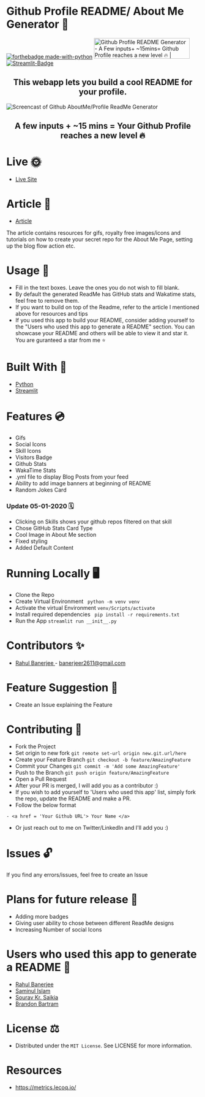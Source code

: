 # Github Profile README/ About Me Generator 💯
[![forthebadge made-with-python](http://ForTheBadge.com/images/badges/made-with-python.svg)](https://www.python.org/)
<a href="https://www.producthunt.com/posts/github-profile-readme-generator-2?utm_source=badge-featured&utm_medium=badge&utm_souce=badge-github-profile-readme-generator-2" target="_blank"><img src="https://api.producthunt.com/widgets/embed-image/v1/featured.svg?post_id=294427&theme=light" alt="Github Profile README Generator - A Few inputs+ ~15mins= Github Profile reaches a new level 🔥 | Product Hunt" style="width: 250px; height: 54px;" width="250" height="54" /></a>
[![Streamlit-Badge](https://static.streamlit.io/badges/streamlit_badge_black_white.svg)](https://share.streamlit.io/rahulbanerjee26/githubaboutmegenerator/main/__init__.py)

<h2 align='center'> This webapp lets you build a cool README for your profile. </h2>

<img src='https://github.com/rahulbanerjee26/githubProfileReadmeGenerator/blob/main/screencast_ghub_profile_gen_v1.gif' alt='Screencast of Github AboutMe/Profile ReadMe Generator'/>

<h2 align ='center'> A few inputs + ~15 mins = Your Github Profile reaches a new level 🔥 </h2>

# Live 🌞
- <a href= 'https://share.streamlit.io/rahulbanerjee26/githubaboutmegenerator/main/__init__.py'> Live Site </a>
  

# Article 📝

- <a href= 'https://www.realpythonproject.com/a-free-tool-to-take-your-github-profile-to-the-next-level/'> Article </a>

The article contains resources for gifs, royalty free images/icons and tutorials on how to create your secret repo for the About Me Page, setting up the blog flow action etc.

# Usage 🔧
- Fill in the text boxes. Leave the ones you do not wish to fill blank.
- By default the generated ReadMe has GitHub stats and Wakatime stats, feel free to remove them.
- If you want to build on top of the Readme, </a> refer to the article I mentioned above </a> for resources and tips
- If you used this app to build your README, consider adding yourself to the "Users who used this app to generate a README" section. You can showcase your README and others will be able to view it and star it. You are guranteed a star from me ⭐

# Built With 🧰
- <a href= 'https://github.com/python'> Python </a>
- <a href= 'https://github.com/streamlit'> Streamlit </a>

# Features 💿
<ul><li>Gifs</li><li>Social Icons</li><li>Skill Icons</li><li>Visitors Badge</li><li>Github Stats</li><li>WakaTime Stats</li><li>.yml file to display Blog Posts from your feed</li><li>Ability to add image banners at beginning of README</li>
<li>Random Jokes Card</li></ul>

### Update 05-01-2020 🗓
- Clicking on Skills shows your github repos filtered on that skill
- Chose GitHub Stats Card Type
- Cool Image in About Me section
- Fixed styling 
- Added Default Content
<!-- /wp:list -->

# Running Locally 🖥️
- Clone the Repo
- Create Virtual Environment
``` python -m venv venv``` 
- Activate the virtual Environment
 ``` venv/Scripts/activate ```
- Install required dependencies
``` pip install -r requirements.txt```
- Run the App 
```streamlit run __init__.py```

# Contributors ✨
- <a href= 'https://github.com/rahulbanerjee26'> Rahul Banerjee </a> - banerjeer2611@gmail.com

# Feature Suggestion 💎
- Create an Issue explaining the Feature

# Contributing 🤝
- Fork the Project
- Set origin to new fork ```git remote set-url origin new.git.url/here```
- Create your Feature Branch ```git checkout -b feature/AmazingFeature```
- Commit your Changes ```git commit -m 'Add some AmazingFeature'```
- Push to the Branch ```git push origin feature/AmazingFeature```
- Open a Pull Request
- After your PR is merged, I will add you as a contributor :)
- If you wish to add yourself to 'Users who used this app' list, simply fork the repo, update the README and make a PR.
- Follow the below format
``` 
- <a href = 'Your Github URL'> Your Name </a>
```
- Or just reach out to me on Twitter/LinkedIn and I'll add you :)

# Issues  🔓
If you find any errors/issues, feel free to create an Issue

# Plans for future release 📆
- Adding more badges
- Giving user ability to chose between different ReadMe designs
- Increasing Number of social Icons

# Users who used this app to generate a README 🌠
- <a href = 'https://github.com/rahulbanerjee26'> Rahul Banerjee </a>
- <a href = 'https://github.com/saminul'> Saminul Islam </a>
- <a href ='https://github.com/sksaikia'> Sourav Kr. Saikia </a>
- <a href ='https://github.com/brandonbartram98'> Brandon Bartram </a>

# License ⚖️
- Distributed under the ```MIT License```. See LICENSE for more information.

# Resources
- https://metrics.lecoq.io/
